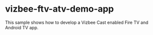 # vizbee-ftv-atv-demo-app
This sample shows how to develop a Vizbee Cast enabled Fire TV and Android TV app.
